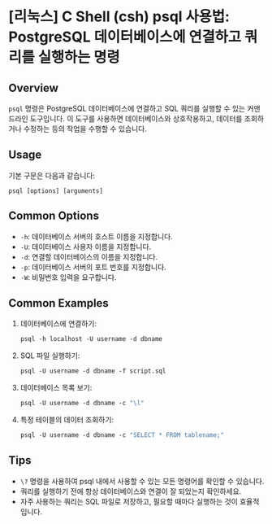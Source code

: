 # [리눅스] C Shell (csh) psql 사용법: PostgreSQL 데이터베이스에 연결하고 쿼리를 실행하는 명령

## Overview
`psql` 명령은 PostgreSQL 데이터베이스에 연결하고 SQL 쿼리를 실행할 수 있는 커맨드라인 도구입니다. 이 도구를 사용하면 데이터베이스와 상호작용하고, 데이터를 조회하거나 수정하는 등의 작업을 수행할 수 있습니다.

## Usage
기본 구문은 다음과 같습니다:
```
psql [options] [arguments]
```

## Common Options
- `-h`: 데이터베이스 서버의 호스트 이름을 지정합니다.
- `-U`: 데이터베이스 사용자 이름을 지정합니다.
- `-d`: 연결할 데이터베이스의 이름을 지정합니다.
- `-p`: 데이터베이스 서버의 포트 번호를 지정합니다.
- `-W`: 비밀번호 입력을 요구합니다.

## Common Examples
1. 데이터베이스에 연결하기:
   ```csh
   psql -h localhost -U username -d dbname
   ```

2. SQL 파일 실행하기:
   ```csh
   psql -U username -d dbname -f script.sql
   ```

3. 데이터베이스 목록 보기:
   ```csh
   psql -U username -d dbname -c "\l"
   ```

4. 특정 테이블의 데이터 조회하기:
   ```csh
   psql -U username -d dbname -c "SELECT * FROM tablename;"
   ```

## Tips
- `\?` 명령을 사용하여 psql 내에서 사용할 수 있는 모든 명령어를 확인할 수 있습니다.
- 쿼리를 실행하기 전에 항상 데이터베이스와 연결이 잘 되었는지 확인하세요.
- 자주 사용하는 쿼리는 SQL 파일로 저장하고, 필요할 때마다 실행하는 것이 효율적입니다.